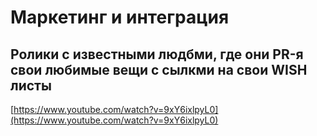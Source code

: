 # Маркетинг и интеграция

## Ролики с известными людбми, где они PR-я свои любимые вещи с сылкми на свои WISH листы

[https://www.youtube.com/watch?v=9xY6ixlpyL0](https://www.youtube.com/watch?v=9xY6ixlpyL0)